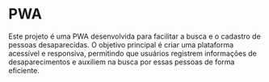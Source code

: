 # PWA
Este projeto é uma PWA desenvolvida para facilitar a busca e o cadastro de pessoas desaparecidas. O objetivo principal é criar uma plataforma acessível e responsiva, permitindo que usuários registrem informações de desaparecimentos e auxiliem na busca por essas pessoas de forma eficiente.
